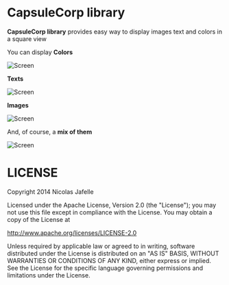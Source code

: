 # CapsuleCorp library

**CapsuleCorp library** provides easy way to display images text and colors in a square view

You can display **Colors**

![Screen](https://raw2.github.com/alorma/capsulecorp/master/doc/art/screen_colors.png)

**Texts**

![Screen](https://raw2.github.com/alorma/capsulecorp/master/doc/art/screen_text.png)

**Images**

![Screen](https://raw2.github.com/alorma/capsulecorp/master/doc/art/screen_images.png)

And, of course, a **mix of them**

![Screen](https://raw2.github.com/alorma/capsulecorp/master/doc/art/screen_list.png)



LICENSE
===========

Copyright 2014 Nicolas Jafelle

Licensed under the Apache License, Version 2.0 (the "License");
you may not use this file except in compliance with the License.
You may obtain a copy of the License at

   http://www.apache.org/licenses/LICENSE-2.0

Unless required by applicable law or agreed to in writing, software
distributed under the License is distributed on an "AS IS" BASIS,
WITHOUT WARRANTIES OR CONDITIONS OF ANY KIND, either express or implied.
See the License for the specific language governing permissions and
limitations under the License.